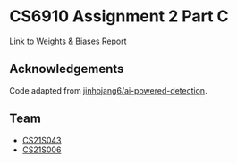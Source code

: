 # CS6910 Assignment 2 Part C

[Link to Weights & Biases Report](https://wandb.ai/cs21s006_cs21s043/Assigment2_P1_Q2_/reports/CS6910-Assignment-2-Report-from-Scratch--VmlldzoxNzYzMjI1#part-c-:-using-a-pre-trained-model-as-it-is)

## Acknowledgements
Code adapted from [jinhojang6/ai-powered-detection](https://github.com/jinhojang6/ai-powered-detection).


## Team 
* [CS21S043](https://github.com/jainsaurabh426)
* [CS21S006](https://github.com/cs21s006)